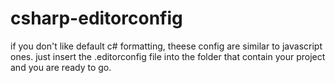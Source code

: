 # csharp-editorconfig
if you don't like default c# formatting, theese config are similar to javascript ones.
just insert the .editorconfig file into the folder that contain your project and you are ready to go.
